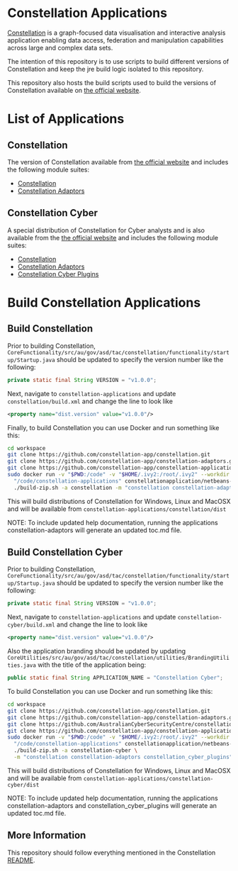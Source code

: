 # Constellation Applications

[Constellation](https://github.com/constellation-app/constellation) is a
graph-focused data visualisation and interactive analysis application enabling
data access, federation and manipulation capabilities across large and complex
data sets.

The intention of this repository is to use scripts to build different versions
of Constellation and keep the jre build logic isolated to this repository.

This repository also hosts the build scripts used to build the versions of
Constellation available on [the official website](https://constellation-app.com).

# List of Applications

## Constellation

The version of Constellation available from
[the official website](https://constellation-app.com) and includes the following
module suites:
  * [Constellation](https://github.com/constellation-app/constellation)
  * [Constellation Adaptors](https://github.com/constellation-app/constellation-adaptors)

## Constellation Cyber

A special distribution of Constellation for Cyber analysts and is also available
from the [the official website](https://constellation-app.com) and includes the
following module suites:
  * [Constellation](https://github.com/constellation-app/constellation)
  * [Constellation Adaptors](https://github.com/constellation-app/constellation-adaptors)
  * [Constellation Cyber Plugins](https://github.com/AustralianCyberSecurityCentre/constellation_cyber_plugins)

# Build Constellation Applications

## Build Constellation

Prior to building Constellation, `CoreFunctionality/src/au/gov/asd/tac/constellation/functionality/startup/Startup.java`
should be updated to specify the version number like the following:

```java
private static final String VERSION = "v1.0.0";
```

Next, navigate to `constellation-applications` and update
`constellation/build.xml` and change the line to look like

```xml
<property name="dist.version" value="v1.0.0"/>
```

Finally, to build Constellation you can use Docker and run something like this:

```bash
cd workspace
git clone https://github.com/constellation-app/constellation.git
git clone https://github.com/constellation-app/constellation-adaptors.git
git clone https://github.com/constellation-app/constellation-applications.git
sudo docker run -v "$PWD:/code" -v "$HOME/.ivy2:/root/.ivy2" --workdir \
  "/code/constellation-applications" constellationapplication/netbeans-runner:12.0.4 \
  ./build-zip.sh -a constellation -m "constellation constellation-adaptors"
```

This will build distributions of Constellation for Windows, Linux and MacOSX and will be available from `constellation-applications/constellation/dist`

NOTE: To include updated help documentation, running the applications constellation-adaptors will generate an updated toc.md file.

## Build Constellation Cyber

Prior to building Constellation, `CoreFunctionality/src/au/gov/asd/tac/constellation/functionality/startup/Startup.java`
should be updated to specify the version number like the following:

```java
private static final String VERSION = "v1.0.0";
```

Next, navigate to `constellation-applications` and update
`constellation-cyber/build.xml` and change the line to look like

```xml
<property name="dist.version" value="v1.0.0"/>
```

Also the application branding should be updated by updating `CoreUtilities/src/au/gov/asd/tac/constellation/utilities/BrandingUtilities.java`
with the title of the application being:

```java
public static final String APPLICATION_NAME = "Constellation Cyber";
```

To build Constellation you can use Docker and run something like this:

```bash
cd workspace
git clone https://github.com/constellation-app/constellation.git
git clone https://github.com/constellation-app/constellation-adaptors.git
git clone https://github.com/AustralianCyberSecurityCentre/constellation_cyber_plugins.git
git clone https://github.com/constellation-app/constellation-applications.git
sudo docker run -v "$PWD:/code" -v "$HOME/.ivy2:/root/.ivy2" --workdir \
  "/code/constellation-applications" constellationapplication/netbeans-runner:12.0.4 \
  ./build-zip.sh -a constellation-cyber \
  -m "constellation constellation-adaptors constellation_cyber_plugins"
```

This will build distributions of Constellation for Windows, Linux and MacOSX and will be available from `constellation-applications/constellation-cyber/dist`

NOTE: To include updated help documentation, running the applications constellation-adaptors and constellation_cyber_plugins will generate an updated toc.md file.

## More Information

This repository should follow everything mentioned in the Constellation
[README](https://github.com/constellation-app/constellation/blob/master/README.md).
